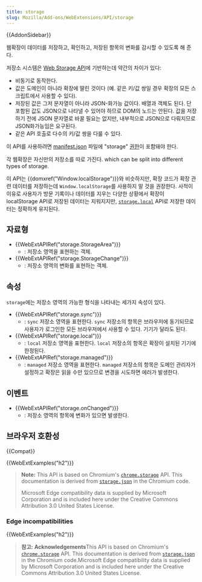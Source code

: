 ```yaml
---
title: storage
slug: Mozilla/Add-ons/WebExtensions/API/storage
---
```

{{AddonSidebar}}

웹확장이 데이터를 저장하고, 확인하고, 저장된 항목의 변화를 감시할 수 있도록 해 준다.

저장소 시스템은 [Web Storage API](/ko/docs/Web/API/Web_Storage_API)에 기반하는데 약간의 차이가 있다:

- 비동기로 동작한다.
- 값은 도메인이 아니라 확장에 딸린 것이다 (예. 같은 키/값 쌍일 경우 확장의 모든 스크립트에서 사용할 수 있다).
- 저장된 값은 그저 문자열이 아니라 JSON-화가능 값이다. 배열과 객체도 된다. 단 포함된 값도 JSON으로 나타낼 수 있어야 하므로 DOM의 노드는 안된다. 값을 저장하기 전에 JSON 문자열로 바꿀 필요는 없지만, 내부적으로 JSON으로 다뤄지므로 JSON화가능임은 요구된다.
- 같은 API 호출로 다수의 키/값 쌍을 다룰 수 있다.

이 API를 사용하려면 [manifest.json](/ko/docs/Mozilla/Add-ons/WebExtensions/manifest.json) 파일에 "storage" [권한](/ko/docs/Mozilla/Add-ons/WebExtensions/manifest.json/permissions)이 포함돼야 한다.

각 웹확장은 자신만의 저장소를 따로 가진다. which can be split into different types of storage.

이 API는 {{domxref("Window.localStorage")}}와 비슷하지만, 확장 코드가 확장 관련 데이터를 저장하는데 `Window.localStorage`를 사용하지 말 것을 권장한다. 사적이 이유로 사용자가 방문 기록이나 데이터를 지우는 다양한 상황에서 확장이 localStorage API로 저장된 데이터는 지워지지만, [`storage.local`](/en-US/docs/Mozilla/Add-ons/WebExtensions/API/storage/local) API로 저장한 데이터는 정확하게 유지된다.

## 자료형

- {{WebExtAPIRef("storage.StorageArea")}}
  - : 저장소 영역을 표현하는 객체.
- {{WebExtAPIRef("storage.StorageChange")}}
  - : 저장소 영역의 변화를 표현하는 객체.

## 속성

`storage`에는 저장소 영역의 가능한 형식을 나타내는 세가지 속성이 있다.

- {{WebExtAPIRef("storage.sync")}}
  - : `sync` 저장소 영역을 표현한다. `sync` 저장소의 항목은 브라우저에 동기되므로 사용자가 로그인한 모든 브라우저에서 사용할 수 있다. 기기가 달라도 된다.
- {{WebExtAPIRef("storage.local")}}
  - : `local` 저장소 영역을 표현한다. `local` 저장소의 항목은 확장이 설치된 기기에 한정된다.
- {{WebExtAPIRef("storage.managed")}}
  - : `managed` 저장소 영역을 표현한다. `managed` 저장소의 항목은 도메인 관리자가 설정하고 확장은 읽을 수만 있으므로 변경을 시도하면 에러가 발생한다.

## 이벤트

- {{WebExtAPIRef("storage.onChanged")}}
  - : 저장소 영역의 항목에 변화가 있으면 발생한다.

## 브라우저 호환성

{{Compat}}

{{WebExtExamples("h2")}}

> **Note:** This API is based on Chromium's [`chrome.storage`](https://developer.chrome.com/docs/extensions/reference/storage/) API. This documentation is derived from [`storage.json`](https://chromium.googlesource.com/chromium/src/+/master/extensions/common/api/storage.json) in the Chromium code.
>
> Microsoft Edge compatibility data is supplied by Microsoft Corporation and is included here under the Creative Commons Attribution 3.0 United States License.

### Edge incompatibilities

{{WebExtExamples("h2")}}

> **참고:** **Acknowledgements**This API is based on Chromium's [`chrome.storage`](https://developer.chrome.com/extensions/storage) API. This documentation is derived from [`storage.json`](https://chromium.googlesource.com/chromium/src/+/master/extensions/common/api/storage.json) in the Chromium code.Microsoft Edge compatibility data is supplied by Microsoft Corporation and is included here under the Creative Commons Attribution 3.0 United States License.

<!--
// Copyright 2015 The Chromium Authors. All rights reserved.
//
// Redistribution and use in source and binary forms, with or without
// modification, are permitted provided that the following conditions are
// met:
//
//    * Redistributions of source code must retain the above copyright
// notice, this list of conditions and the following disclaimer.
//    * Redistributions in binary form must reproduce the above
// copyright notice, this list of conditions and the following disclaimer
// in the documentation and/or other materials provided with the
// distribution.
//    * Neither the name of Google Inc. nor the names of its
// contributors may be used to endorse or promote products derived from
// this software without specific prior written permission.
//
// THIS SOFTWARE IS PROVIDED BY THE COPYRIGHT HOLDERS AND CONTRIBUTORS
// "AS IS" AND ANY EXPRESS OR IMPLIED WARRANTIES, INCLUDING, BUT NOT
// LIMITED TO, THE IMPLIED WARRANTIES OF MERCHANTABILITY AND FITNESS FOR
// A PARTICULAR PURPOSE ARE DISCLAIMED. IN NO EVENT SHALL THE COPYRIGHT
// OWNER OR CONTRIBUTORS BE LIABLE FOR ANY DIRECT, INDIRECT, INCIDENTAL,
// SPECIAL, EXEMPLARY, OR CONSEQUENTIAL DAMAGES (INCLUDING, BUT NOT
// LIMITED TO, PROCUREMENT OF SUBSTITUTE GOODS OR SERVICES; LOSS OF USE,
// DATA, OR PROFITS; OR BUSINESS INTERRUPTION) HOWEVER CAUSED AND ON ANY
// THEORY OF LIABILITY, WHETHER IN CONTRACT, STRICT LIABILITY, OR TORT
// (INCLUDING NEGLIGENCE OR OTHERWISE) ARISING IN ANY WAY OUT OF THE USE
// OF THIS SOFTWARE, EVEN IF ADVISED OF THE POSSIBILITY OF SUCH DAMAGE.
-->

